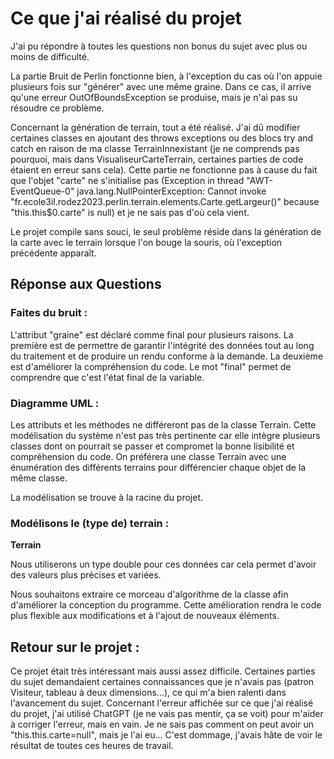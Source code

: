 # Ce que j'ai réalisé du projet

J'ai pu répondre à toutes les questions non bonus du sujet avec plus ou moins de difficulté.

La partie Bruit de Perlin fonctionne bien, à l'exception du cas où l'on appuie plusieurs fois sur "générer" avec une même graine. Dans ce cas, il arrive qu'une erreur OutOfBoundsException se produise, mais je n'ai pas su résoudre ce problème.

Concernant la génération de terrain, tout a été réalisé. J'ai dû modifier certaines classes en ajoutant des throws exceptions ou des blocs try and catch en raison de ma classe TerrainInnexistant (je ne comprends pas pourquoi, mais dans VisualiseurCarteTerrain, certaines parties de code étaient en erreur sans cela). Cette partie ne fonctionne pas à cause du fait que l'objet "carte" ne s'initialise pas (Exception in thread "AWT-EventQueue-0" java.lang.NullPointerException: Cannot invoke "fr.ecole3il.rodez2023.perlin.terrain.elements.Carte.getLargeur()" because "this.this$0.carte" is null) et je ne sais pas d'où cela vient.

Le projet compile sans souci, le seul problème réside dans la génération de la carte avec le terrain lorsque l'on bouge la souris, où l'exception précédente apparaît.

## Réponse aux Questions
 
### Faites du bruit :

L'attribut "graine" est déclaré comme final pour plusieurs raisons. La première est de permettre de garantir l'intégrité des données tout au long du traitement et de produire un rendu conforme à la demande. La deuxième est d'améliorer la compréhension du code. Le mot "final" permet de comprendre que c'est l'état final de la variable.

### Diagramme UML :

Les attributs et les méthodes ne différeront pas de la classe Terrain. Cette modélisation du système n'est pas très pertinente car elle intègre plusieurs classes dont on pourrait se passer et compromet la bonne lisibilité et compréhension du code. On préférera une classe Terrain avec une énumération des différents terrains pour différencier chaque objet de la même classe.

La modélisation se trouve à la racine du projet.

### Modélisons le (type de) terrain :

**Terrain**

Nous utiliserons un type double pour ces données car cela permet d'avoir des valeurs plus précises et variées.

Nous souhaitons extraire ce morceau d'algorithme de la classe afin d'améliorer la conception du programme. Cette amélioration rendra le code plus flexible aux modifications et à l'ajout de nouveaux éléments.

## Retour sur le projet :

Ce projet était très intéressant mais aussi assez difficile. Certaines parties du sujet demandaient certaines connaissances que je n'avais pas (patron Visiteur, tableau à deux dimensions...), ce qui m'a bien ralenti dans l'avancement du sujet. Concernant l'erreur affichée sur ce que j'ai réalisé du projet, j'ai utilisé ChatGPT (je ne vais pas mentir, ça se voit) pour m'aider à corriger l'erreur, mais en vain. Je ne sais pas comment on peut avoir un "this.this.carte=null", mais je l'ai eu... C'est dommage, j'avais hâte de voir le résultat de toutes ces heures de travail.
